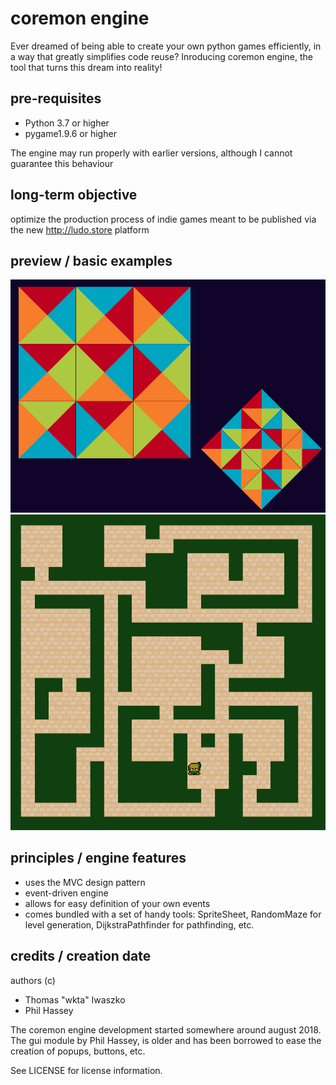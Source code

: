 # coremon engine
Ever dreamed of being able to create your own python games efficiently, in a way that greatly simplifies code reuse?
Inroducing coremon engine, the tool that turns this dream into reality!

## pre-requisites
+ Python 3.7 or higher
+ pygame1.9.6 or higher

The engine may run properly with earlier versions, although I cannot guarantee this behaviour

## long-term objective
optimize the production process of indie games meant to be published via the new http://ludo.store platform

## preview / basic examples

<img src="preview-2.png" alt="puzzle game" width="580"/>

<img src="preview-1.png" alt="random maze" width="580"/>

## principles / engine features
- uses the MVC design pattern
- event-driven engine
- allows for easy definition of your own events
- comes bundled with a set of handy tools:
SpriteSheet, RandomMaze for level generation, DijkstraPathfinder for pathfinding, etc.

## credits / creation date
authors (c)
- Thomas "wkta" Iwaszko
- Phil Hassey

The coremon engine development started somewhere around august 2018.
The gui module by Phil Hassey, is older and has been borrowed to ease the creation of popups, buttons, etc.

See LICENSE for license information.

